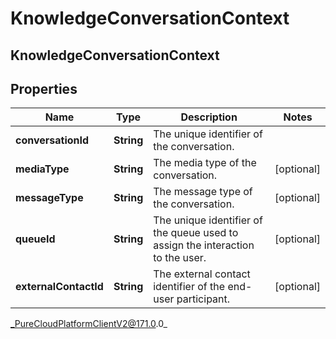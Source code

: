 # KnowledgeConversationContext

## KnowledgeConversationContext

## Properties

|Name | Type | Description | Notes|
|------------ | ------------- | ------------- | -------------|
| **conversationId** | **String** | The unique identifier of the conversation. | |
| **mediaType** | **String** | The media type of the conversation. | [optional] |
| **messageType** | **String** | The message type of the conversation. | [optional] |
| **queueId** | **String** | The unique identifier of the queue used to assign the interaction to the user. | [optional] |
| **externalContactId** | **String** | The external contact identifier of the end-user participant. | [optional] |



_PureCloudPlatformClientV2@171.0.0_
